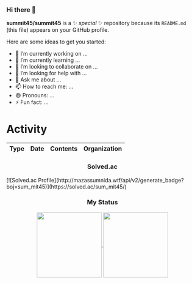### Hi there 👋


**summit45/summit45** is a ✨ _special_ ✨ repository because its `README.md` (this file) appears on your GitHub profile.

Here are some ideas to get you started:

- 🔭 I’m currently working on ...
- 🌱 I’m currently learning ...
- 👯 I’m looking to collaborate on ...
- 🤔 I’m looking for help with ...
- 💬 Ask me about ...
- 📫 How to reach me: ...
- 😄 Pronouns: ...
- ⚡ Fun fact: ...

# Activity

|         Type        |      Date     |                                                                                             Contents                                                                                            |         Organization         |
|:-------------------:|:-------------:|:------------------------------------------------------------------------------------------------------------------------------------------------------------------------------------------------|:----------------------------:|


<h3 align="center"><b> Solved.ac </b></h3>
  [![Solved.ac Profile](http://mazassumnida.wtf/api/v2/generate_badge?boj=sum_mit45)](https://solved.ac/sum_mit45/)

<h3 align="center"><b> My Status </b></h3>
<div align="center">
  
<a href="https://github.com/anuraghazra/Anurag's GitHub stats">
  <img align="center" src="https://github-readme-stats.vercel.app/api?username=summit45&show_icons=true&theme=dracula" height="170"/>
</a>
<a href="https://github.com/anuraghazra/Top Langs">
  <img align="center" src="https://github-readme-stats.vercel.app/api/top-langs/?username=summit45&layout=compact&theme=dracula" height="170" />
</a>

